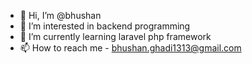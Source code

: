 - 👋 Hi, I’m @bhushan
- 👀 I’m interested in backend programming
- 🌱 I’m currently learning laravel php framework
- 📫 How to reach me - bhushan.ghadi1313@gmail.com

<!---
bhushan/bhui13 is a ✨ special ✨ repository because its `README.md` (this file) appears on your GitHub profile.
You can click the Preview link to take a look at your changes.
--->
